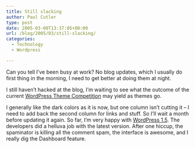 ```yaml
---
title: Still slacking
author: Paul Cutler
type: post
date: 2005-03-08T13:37:05+00:00
url: /blog/2005/03/still-slacking/
categories:
  - Technology
  - Wordpress

---
```

Can you tell I&#8217;ve been busy at work? No blog updates, which I usually do first thing in the morning, I need to get better at doing them at night.

I still haven&#8217;t hacked at the blog, I&#8217;m waiting to see what the outcome of the current [WordPress Theme Competition][1] may yield as themes go.

I generally like the dark colors as it is now, but one column isn&#8217;t cutting it &#8211; I need to add back the second column for links and stuff. So I&#8217;ll wait a month before updating it again. So far, I&#8217;m very happy with [WordPress 1.5][2]. The developers did a helluva job with the latest version. After one hiccup, the spaminator is killing all the comment spam, the interface is awesome, and I really dig the Dashboard feature.

 [1]: http://www.alexking.org/index.php?content=software/wordpress/themes.php
 [2]: http://www.wordpress.org